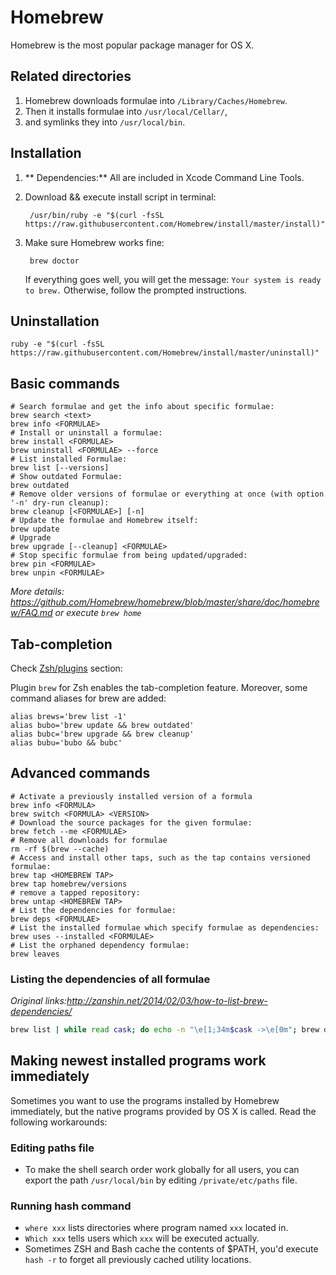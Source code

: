 # Homebrew

Homebrew is the most popular package manager for OS X.

## Related directories

1. Homebrew downloads formulae into `/Library/Caches/Homebrew`.
2. Then it installs formulae into `/usr/local/Cellar/`,
3. and symlinks they into `/usr/local/bin`.

## Installation

1. ** Dependencies:** All are included in Xcode Command Line Tools.
2. Download && execute install script in terminal:

		/usr/bin/ruby -e "$(curl -fsSL https://raw.githubusercontent.com/Homebrew/install/master/install)"

3. Make sure Homebrew works fine:

		brew doctor

    If everything goes well, you will get the message: `Your system is ready to brew.` Otherwise, follow the prompted instructions.

## Uninstallation

    ruby -e "$(curl -fsSL https://raw.githubusercontent.com/Homebrew/install/master/uninstall)"

## Basic commands

```shell
# Search formulae and get the info about specific formulae:
brew search <text>
brew info <FORMULAE>
# Install or uninstall a formulae:
brew install <FORMULAE>
brew uninstall <FORMULAE> --force
# List installed Formulae:
brew list [--versions]
# Show outdated Formulae:
brew outdated
# Remove older versions of formulae or everything at once (with option '-n' dry-run cleanup):
brew cleanup [<FORMULAE>] [-n]
# Update the formulae and Homebrew itself:
brew update
# Upgrade
brew upgrade [--cleanup] <FORMULAE>
# Stop specific formulae from being updated/upgraded:
brew pin <FORMULAE>
brew unpin <FORMULAE>
```

_More details: <https://github.com/Homebrew/homebrew/blob/master/share/doc/homebrew/FAQ.md> or execute `brew home`_

## Tab-completion

Check [Zsh/plugins](../iTerm2/zsh-plugins.html) section:

Plugin `brew` for Zsh enables the tab-completion feature. Moreover, some command aliases for brew are added:

```
alias brews='brew list -1'
alias bubo='brew update && brew outdated'
alias bubc='brew upgrade && brew cleanup'
alias bubu='bubo && bubc'
```

## Advanced commands

```shell
# Activate a previously installed version of a formula
brew info <FORMULA>
brew switch <FORMULA> <VERSION>
# Download the source packages for the given formulae:
brew fetch --me <FORMULAE>
# Remove all downloads for formulae
rm -rf $(brew --cache)
# Access and install other taps, such as the tap contains versioned formulae:
brew tap <HOMEBREW TAP>
brew tap homebrew/versions
# remove a tapped repository:
brew untap <HOMEBREW TAP>
# List the dependencies for formulae:
brew deps <FORMULAE>
# List the installed formulae which specify formulae as dependencies:
brew uses --installed <FORMULAE>
# List the orphaned dependency formulae:
brew leaves
```

### Listing the dependencies of all formulae

*Original links:<http://zanshin.net/2014/02/03/how-to-list-brew-dependencies/>*

```bash
brew list | while read cask; do echo -n "\e[1;34m$cask ->\e[0m"; brew deps $cask | awk '{printf(" %s ", $0)}'; echo ""; done
```

## Making newest installed programs work immediately

Sometimes you want to use the programs installed by Homebrew immediately, but the native programs provided by OS X is called. Read the following workarounds:

### Editing paths file

* To make the shell search order work globally for all users, you can export the path `/usr/local/bin` by editing `/private/etc/paths` file.

### Running hash command

* `where xxx` lists directories where program named `xxx` located in.
* `Which xxx` tells users which `xxx` will be executed actually.
* Sometimes ZSH and Bash cache the contents of $PATH, you'd execute `hash -r` to forget all previously cached utility locations.

